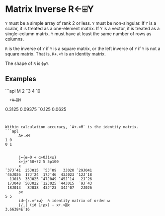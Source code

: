 <div style="display: none;">
  ⌹
</div>






<h1 class="heading"><span class="name">Matrix Inverse</span> <span class="command">R←⌹Y</span></h1>



`Y` must be a simple array of rank 2 or less.  `Y` must be non-singular.  If `Y` is a scalar, it is treated as a one-element matrix.  If `Y` is a vector, it is treated as a single-column matrix.  `Y` must have at least the same number of rows as columns.


`R` is the inverse of `Y` if `Y` is a square matrix, or the left inverse of `Y` if `Y` is not a square matrix.  That is, `R+.×Y` is an identity matrix.


The shape of `R` is `⌽⍴Y`.


<h2 class="example">Examples</h2>
```apl
      M
2 ¯3
4 10
 
      +A←⌹M
 0.3125 0.09375
¯0.125  0.0625
```


Within calculation accuracy, `A+.×M` is the identity matrix.
```apl
      A+.×M
1 0
0 1
 
 
      j←{⍺←0 ⋄ ⍺+0J1×⍵}
      x←j⌿¯50+?2 5 5⍴100
      x
¯37J¯41  25J015  ¯5J¯09   3J020 ¯29J041
¯46J026  17J¯24  17J¯46  43J023 ¯12J¯18
  1J013  33J025 ¯47J049 ¯45J¯14   2J¯26
 17J048 ¯50J022 ¯12J025 ¯44J015  ¯9J¯43
 18J013   8J038  43J¯23  34J¯07   2J026
      ⍴x
5 5
      id←{∘.=⍨⍳⍵}  ⍝ identity matrix of order ⍵
      ⌈/,| (id 1↑⍴x) - x+.×⌹x
3.66384E¯16
```


